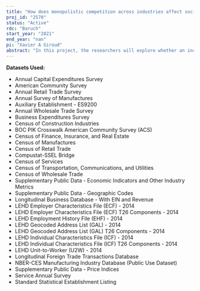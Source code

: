 ```yaml
---
title: "How does monopolistic competition across industries affect socio-economic outcomes in the U.S.?"
proj_id: "2570"
status: "Active"
rdc: "Baruch"
start_year: "2021"
end_year: "nan"
pi: "Xavier A Giroud"
abstract: "In this project, the researchers will explore whether an increase in market power across industries, as measured by markups at the firm and establishment level has led to an increase in income inequality at the county, MSA, and Census tract level. The research will examine the impact of competitiveness of industries on labor movement across establishments (reallocation, hiring, and firing rates), profits of firms, changes in the patterns of sources of financing and inputs for production, and pollution at the firm and establishment level. Moreover, this project will characterize how the impact on these socio-economic outcomes varies depending on firm-, establishment-, and worker-level characteristics, and will further examine the implications for productivity and economic growth. To measure competition across industries, the researchers will also use other measures such as the Herfindahl-Hirschman Index (HHI), the number of establishments per square mile, and the number of firms per square mile, among others."
---
```


**Datasets Used:**

  - Annual Capital Expenditures Survey 
  - American Community Survey 
  - Annual Retail Trade Survey 
  - Annual Survey of Manufactures 
  - Auxiliary Establishment - ES9200 
  - Annual Wholesale Trade Survey 
  - Business Expenditures Survey 
  - Census of Construction Industries 
  - BOC PIK Crosswalk American Community Survey (ACS) 
  - Census of Finance, Insurance, and Real Estate 
  - Census of Manufactures 
  - Census of Retail Trade 
  - Compustat-SSEL Bridge 
  - Census of Services 
  - Census of Transportation, Communications, and Utilities 
  - Census of Wholesale Trade 
  - Supplementary Public Data - Economic Indicators and Other Industry Metrics 
  - Supplementary Public Data - Geographic Codes 
  - Longitudinal Business Database - With EIN and Revenue 
  - LEHD Employer Characteristics File (ECF) - 2014 
  - LEHD Employer Characteristics File (ECF) T26 Components - 2014 
  - LEHD Employment History File (EHF) - 2014 
  - LEHD Geocoded Address List (GAL) - 2014 
  - LEHD Geocoded Address List (GAL) T26 Components - 2014 
  - LEHD Individual Characteristics File (ICF) - 2014 
  - LEHD Individual Characteristics File (ICF) T26 Components - 2014 
  - LEHD Unit-to-Worker (U2W) - 2014 
  - Longitudinal Foreign Trade Transactions Database 
  - NBER-CES Manufacturing Industry Database (Public Use Dataset) 
  - Supplementary Public Data - Price Indices 
  - Service Annual Survey 
  - Standard Statistical Establishment Listing 

